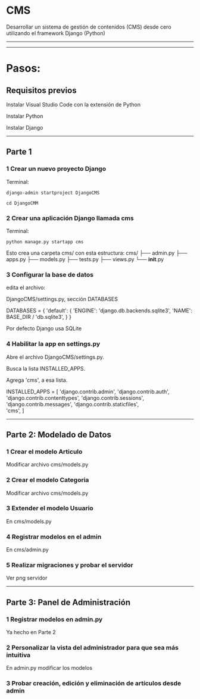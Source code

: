 # CMS
Desarrollar un sistema de gestión de contenidos (CMS) desde cero utilizando el framework Django (Python)

---
---

# Pasos:

## Requisitos previos 

Instalar Visual Studio Code con la extensión de Python 

Instalar Python

Instalar Django

---

## Parte 1

### 1 Crear un nuevo proyecto Django

Terminal:

    django-admin startproject DjangoCMS
        
    cd DjangoCMM

### 2 Crear una aplicación Django llamada cms

Terminal:

    python manage.py startapp cms

Esto crea una carpeta cms/ con esta estructura:
cms/
├── admin.py
├── apps.py
├── models.py
├── tests.py
├── views.py
└── __init__.py


### 3 Configurar la base de datos

edita el archivo:

DjangoCMS/settings.py, sección DATABASES

DATABASES = {
    'default': {
        'ENGINE': 'django.db.backends.sqlite3',
        'NAME': BASE_DIR / 'db.sqlite3',
    }
}

Por defecto Django usa SQLite

### 4 Habilitar la app en settings.py 

Abre el archivo DjangoCMS/settings.py.

Busca la lista INSTALLED_APPS.

Agrega 'cms', a esa lista.

INSTALLED_APPS = [
    'django.contrib.admin',
    'django.contrib.auth',
    'django.contrib.contenttypes',
    'django.contrib.sessions',
    'django.contrib.messages',
    'django.contrib.staticfiles',    
    'cms', 
]

---

## Parte 2: Modelado de Datos

### 1 Crear el modelo Articulo

Modificar archivo cms/models.py

### 2 Crear el modelo Categoria

Modificar archivo cms/models.py

### 3 Extender el modelo Usuario

En cms/models.py

### 4 Registrar modelos en el admin

En cms/admin.py

### 5 Realizar migraciones y probar el servidor

Ver png servidor

---

## Parte 3: Panel de Administración

### 1 Registrar modelos en admin.py

Ya hecho en Parte 2

### 2 Personalizar la vista del administrador para que sea más intuitiva

En admin.py modificar los modelos


### 3 Probar creación, edición y eliminación de artículos desde admin


